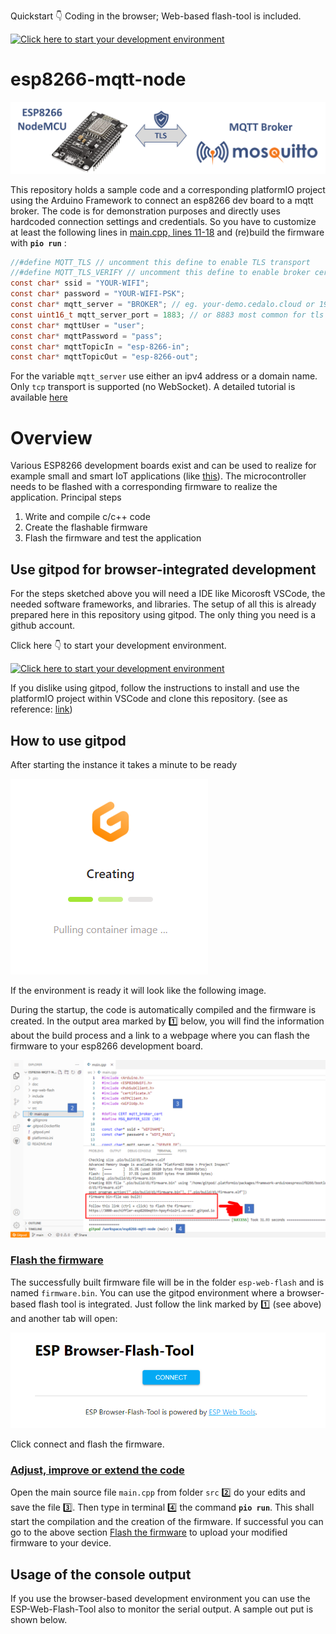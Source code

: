 Quickstart 👇  Coding in the browser; Web-based flash-tool is included.

[![Click here to start your development environment](https://gitpod.io/button/open-in-gitpod.svg)](https://gitpod.io/#https://github.com/aschiffler/esp8266-mqtt-node)

# esp8266-mqtt-node

![](doc/esp8266_mosquitto_connection.png)

This repository holds a sample code and a corresponding platformIO project using the Arduino Framework to connect an esp8266 dev board to a mqtt broker.
The code is for demonstration purposes and directly uses hardcoded connection settings and credentials. So you have to customize at least the following lines in [main.cpp, lines 11-18](blob/main/src/main.cpp) and (re)build the firmware with **```pio run```** :
```c
//#define MQTT_TLS // uncomment this define to enable TLS transport
//#define MQTT_TLS_VERIFY // uncomment this define to enable broker certificate verification
const char* ssid = "YOUR-WIFI";
const char* password = "YOUR-WIFI-PSK";
const char* mqtt_server = "BROKER"; // eg. your-demo.cedalo.cloud or 192.168.1.11
const uint16_t mqtt_server_port = 1883; // or 8883 most common for tls transport
const char* mqttUser = "user";
const char* mqttPassword = "pass";
const char* mqttTopicIn = "esp-8266-in";
const char* mqttTopicOut = "esp-8266-out";
```
For the variable ```mqtt_server``` use either an ipv4 address or a domain name. Only ```tcp``` transport is supported (no WebSocket).
A detailed tutorial is available [here](https://cedalo.com/blog/)


# Overview
Various ESP8266 development boards exist and can be used to realize for example small and smart IoT applications (like [this](https://github.com/lumapu/ahoy)). The microcontroller needs to be flashed with a corresponding firmware to realize the application. 
Principal steps
1. Write and compile c/c++ code
2. Create the flashable firmware
3. Flash the firmware and test the application

## Use gitpod for browser-integrated development
For the steps sketched above you will need a IDE like Micorosft VSCode, the needed software frameworks, and libraries.
The setup of all this is already prepared here in this repository using gitpod. The only thing you need is a github account.

Click here 👇 to start your development environment.

[![Click here to start your development environment](https://gitpod.io/button/open-in-gitpod.svg)](https://gitpod.io/#https://github.com/aschiffler/esp8266-mqtt-node)

If you dislike using gitpod, follow the instructions to install and use the platformIO project within VSCode and clone this repository. (see as reference: [link](https://randomnerdtutorials.com/vs-code-platformio-ide-esp32-esp8266-arduino/))

## How to use gitpod
After starting the instance it takes a minute to be ready

![](doc/gitpod_pulling_image.png)

If the environment is ready it will look like the following image.

During the startup, the code is automatically compiled and the firmware is created. In the output area marked by 1️⃣ below, you will find the information about the build process and a link to a webpage where you can flash the firmware to your esp8266 development board.

![](doc/gitpod_overview.png)

### [Flash the firmware](#flash)
The successfully built firmware file will be in the folder ```esp-web-flash```  and is named ```firmware.bin```.
You can use the gitpod environment where a browser-based flash tool is integrated. Just follow the link marked by 1️⃣ (see above) and another tab will open:

![](doc/flash_tool.png)

Click connect and flash the firmware.

### [Adjust, improve or extend the code](#edit)
Open the main source file ```main.cpp``` from folder ```src``` 2️⃣ do your edits and save the file 3️⃣. Then type in terminal 4️⃣ the command **```pio run```**. This shall start the compilation and the creation of the firmware. If successful you can go to the above section [Flash the firmware](#flash) to upload your modified firmware to your device.

## Usage of the console output
If you use the browser-based development environment you can use the ESP-Web-Flash-Tool also to monitor the serial output. A sample out put is shown below.  
